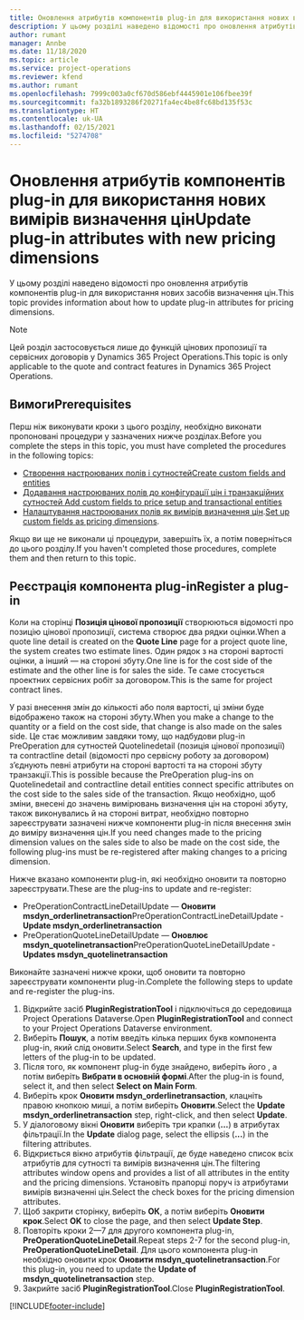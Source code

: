 ```yaml
---
title: Оновлення атрибутів компонентів plug-in для використання нових вимірів визначення цін
description: У цьому розділі наведено відомості про оновлення атрибутів компонентів plug-in для використання нових засобів визначення цін.
author: rumant
manager: Annbe
ms.date: 11/18/2020
ms.topic: article
ms.service: project-operations
ms.reviewer: kfend
ms.author: rumant
ms.openlocfilehash: 7999c003a0cf670d586ebf4445901e106fbee39f
ms.sourcegitcommit: fa32b1893286f20271fa4ec4be8fc68bd135f53c
ms.translationtype: HT
ms.contentlocale: uk-UA
ms.lasthandoff: 02/15/2021
ms.locfileid: "5274708"
---
```

# <a name="update-plug-in-attributes-with-new-pricing-dimensions"></a><span data-ttu-id="ccd2e-103">Оновлення атрибутів компонентів plug-in для використання нових вимірів визначення цін</span><span class="sxs-lookup"><span data-stu-id="ccd2e-103">Update plug-in attributes with new pricing dimensions</span></span>

<span data-ttu-id="ccd2e-104">У цьому розділі наведено відомості про оновлення атрибутів компонентів plug-in для використання нових засобів визначення цін.</span><span class="sxs-lookup"><span data-stu-id="ccd2e-104">This topic provides information about how to update plug-in attributes for pricing dimensions.</span></span>

> [!NOTE]
> <span data-ttu-id="ccd2e-105">Цей розділ застосовується лише до функцій цінових пропозиції та сервісних договорів у Dynamics 365 Project Operations.</span><span class="sxs-lookup"><span data-stu-id="ccd2e-105">This topic is only applicable to the quote and contract features in Dynamics 365 Project Operations.</span></span>

## <a name="prerequisites"></a><span data-ttu-id="ccd2e-106">Вимоги</span><span class="sxs-lookup"><span data-stu-id="ccd2e-106">Prerequisites</span></span>
<span data-ttu-id="ccd2e-107">Перш ніж виконувати кроки з цього розділу, необхідно виконати пропоновані процедури у зазначених нижче розділах.</span><span class="sxs-lookup"><span data-stu-id="ccd2e-107">Before you complete the steps in this topic, you must have completed the procedures in the following topics:</span></span>

  - [<span data-ttu-id="ccd2e-108">Створення настроюваних полів і сутностей</span><span class="sxs-lookup"><span data-stu-id="ccd2e-108">Create custom fields and entities</span></span>](create-custom-fields-entities-pricing-dimensions.md) 
  - [<span data-ttu-id="ccd2e-109">Додавання настроюваних полів до конфігурації цін і транзакційних сутностей </span><span class="sxs-lookup"><span data-stu-id="ccd2e-109">Add custom fields to price setup and transactional entities</span></span>](add-custom-fields-price-setup-transactional-entities.md)
  - <span data-ttu-id="ccd2e-110">[Налаштування настроюваних полів як вимірів визначення цін](set-up-custom-fields-pricing-dimensions.md).</span><span class="sxs-lookup"><span data-stu-id="ccd2e-110">[Set up custom fields as pricing dimensions](set-up-custom-fields-pricing-dimensions.md).</span></span> 
  
<span data-ttu-id="ccd2e-111">Якщо ви ще не виконали ці процедури, завершіть їх, а потім поверніться до цього розділу.</span><span class="sxs-lookup"><span data-stu-id="ccd2e-111">If you haven't completed those procedures, complete them and then return to this topic.</span></span>

## <a name="register-a-plug-in"></a><span data-ttu-id="ccd2e-112">Реєстрація компонента plug-in</span><span class="sxs-lookup"><span data-stu-id="ccd2e-112">Register a plug-in</span></span>
<span data-ttu-id="ccd2e-113">Коли на сторінці **Позиція цінової пропозиції** створюються відомості про позицію цінової пропозиції, система створює два рядки оцінки.</span><span class="sxs-lookup"><span data-stu-id="ccd2e-113">When a quote line detail is created on the **Quote Line** page for a project quote line, the system creates two estimate lines.</span></span> <span data-ttu-id="ccd2e-114">Один рядок з на стороні вартості оцінки, а інший — на стороні збуту.</span><span class="sxs-lookup"><span data-stu-id="ccd2e-114">One line is for the cost side of the estimate and the other line is for sales the side.</span></span> <span data-ttu-id="ccd2e-115">Те саме стосується проектних сервісних робіт за договором.</span><span class="sxs-lookup"><span data-stu-id="ccd2e-115">This is the same  for project contract lines.</span></span>

<span data-ttu-id="ccd2e-116">У разі внесення змін до кількості або поля вартості, ці зміни буде відображено також на стороні збуту.</span><span class="sxs-lookup"><span data-stu-id="ccd2e-116">When you make a change to the quantity or a field on the cost side, that change is also made on the sales side.</span></span> <span data-ttu-id="ccd2e-117">Це стає можливим завдяки тому, що надбудови plug-in PreOperation для сутностей Quotelinedetail (позиція цінової пропозиції) та contractline detail (відомості про сервісну роботу за договором) з’єднують певні атрибути на стороні вартості та на стороні збуту транзакції.</span><span class="sxs-lookup"><span data-stu-id="ccd2e-117">This is possible because the PreOperation plug-ins on Quotelinedetail and contractline detail entities connect specific attributes on the cost side to the sales side of the transaction.</span></span> <span data-ttu-id="ccd2e-118">Якщо необхідно, щоб зміни, внесені до значень вимірювань визначення цін на стороні збуту, також виконувались й на стороні витрат, необхідно повторно зареєструвати зазначені нижче компоненти plug-in після внесення змін до виміру визначення цін.</span><span class="sxs-lookup"><span data-stu-id="ccd2e-118">If you need changes made to the pricing dimension values on the sales side to also be made on the cost side, the following plug-ins must be re-registered after making changes to a pricing dimension.</span></span>

<span data-ttu-id="ccd2e-119">Нижче вказано компоненти plug-in, які необхідно оновити та повторно зареєструвати.</span><span class="sxs-lookup"><span data-stu-id="ccd2e-119">These are the plug-ins to update and re-register:</span></span>

- <span data-ttu-id="ccd2e-120">PreOperationContractLineDetailUpdate — **Оновити msdyn_orderlinetransaction**</span><span class="sxs-lookup"><span data-stu-id="ccd2e-120">PreOperationContractLineDetailUpdate - **Update msdyn_orderlinetransaction**</span></span>
- <span data-ttu-id="ccd2e-121">PreOperationQuoteLineDetailUpdate — **Оновлює msdyn_quotelinetransaction**</span><span class="sxs-lookup"><span data-stu-id="ccd2e-121">PreOperationQuoteLineDetailUpdate - **Updates msdyn_quotelinetransaction**</span></span>

<span data-ttu-id="ccd2e-122">Виконайте зазначені нижче кроки, щоб оновити та повторно зареєструвати компоненти plug-in.</span><span class="sxs-lookup"><span data-stu-id="ccd2e-122">Complete the following steps to update and re-register the plug-ins.</span></span>

1. <span data-ttu-id="ccd2e-123">Відкрийте засіб **PluginRegistrationTool** і підключіться до середовища Project Operations Dataverse.</span><span class="sxs-lookup"><span data-stu-id="ccd2e-123">Open **PluginRegistrationTool** and connect to your Project Operations Dataverse environment.</span></span>
2. <span data-ttu-id="ccd2e-124">Виберіть **Пошук**, а потім введіть кілька перших букв компонента plug-in, який слід оновити.</span><span class="sxs-lookup"><span data-stu-id="ccd2e-124">Select **Search**, and type in the first few letters of the plug-in to be updated.</span></span>
3. <span data-ttu-id="ccd2e-125">Після того, як компонент plug-in буде знайдено, виберіть його , а потім виберіть **Вибрати в основній формі**.</span><span class="sxs-lookup"><span data-stu-id="ccd2e-125">After the plug-in is found, select it, and then select **Select on Main Form**.</span></span>
4. <span data-ttu-id="ccd2e-126">Виберіть крок **Оновити msdyn_orderlinetransaction**, клацніть правою кнопкою миші, а потім виберіть **Оновити**.</span><span class="sxs-lookup"><span data-stu-id="ccd2e-126">Select the **Update msdyn_orderlinetransaction** step, right-click, and then select **Update**.</span></span>
5. <span data-ttu-id="ccd2e-127">У діалоговому вікні **Оновити** виберіть три крапки (**...**) в атрибутах фільтрації.</span><span class="sxs-lookup"><span data-stu-id="ccd2e-127">In the **Update** dialog page, select the ellipsis (**...**) in the filtering attributes.</span></span>
6. <span data-ttu-id="ccd2e-128">Відкриється вікно атрибутів фільтрації, де буде наведено список всіх атрибутів для сутності та вимірів визначення цін.</span><span class="sxs-lookup"><span data-stu-id="ccd2e-128">The filtering attributes window opens and provides a list of all attributes in the entity and the pricing dimensions.</span></span> <span data-ttu-id="ccd2e-129">Установіть прапорці поруч із атрибутами вимірів визначенні цін.</span><span class="sxs-lookup"><span data-stu-id="ccd2e-129">Select the check boxes for the pricing dimension attributes.</span></span>
7. <span data-ttu-id="ccd2e-130">Щоб закрити сторінку, виберіть **ОК**, а потім виберіть **Оновити крок**.</span><span class="sxs-lookup"><span data-stu-id="ccd2e-130">Select **OK** to close the page, and then select **Update Step**.</span></span>
8. <span data-ttu-id="ccd2e-131">Повторіть кроки 2—7 для другого компонента plug-in, **PreOperationQuoteLineDetail**.</span><span class="sxs-lookup"><span data-stu-id="ccd2e-131">Repeat steps 2-7 for the second plug-in, **PreOperationQuoteLineDetail**.</span></span> <span data-ttu-id="ccd2e-132">Для цього компонента plug-in необхідно оновити крок **Оновити msdyn_quotelinetransaction**.</span><span class="sxs-lookup"><span data-stu-id="ccd2e-132">For this plug-in, you need to update the **Update of msdyn_quotelinetransaction** step.</span></span>
9. <span data-ttu-id="ccd2e-133">Закрийте засіб **PluginRegistrationTool**.</span><span class="sxs-lookup"><span data-stu-id="ccd2e-133">Close **PluginRegistrationTool**.</span></span>


[!INCLUDE[footer-include](../includes/footer-banner.md)]